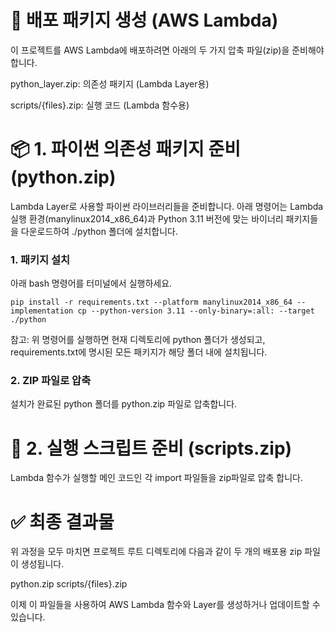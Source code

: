 # 🚀 배포 패키지 생성 (AWS Lambda)
이 프로젝트를 AWS Lambda에 배포하려면 아래의 두 가지 압축 파일(zip)을 준비해야 합니다.

python_layer.zip: 의존성 패키지 (Lambda Layer용)

scripts/{files}.zip: 실행 코드 (Lambda 함수용)

# 📦 1. 파이썬 의존성 패키지 준비 (python.zip)
Lambda Layer로 사용할 파이썬 라이브러리들을 준비합니다. 아래 명령어는 Lambda 실행 환경(manylinux2014_x86_64)과 Python 3.11 버전에 맞는 바이너리 패키지들을 다운로드하여 ./python 폴더에 설치합니다.

### 1. 패키지 설치

아래 bash 명령어를 터미널에서 실행하세요.
```
pip install -r requirements.txt --platform manylinux2014_x86_64 --implementation cp --python-version 3.11 --only-binary=:all: --target ./python
```
참고: 위 명령어를 실행하면 현재 디렉토리에 python 폴더가 생성되고, requirements.txt에 명시된 모든 패키지가 해당 폴더 내에 설치됩니다.

### 2. ZIP 파일로 압축
설치가 완료된 python 폴더를 python.zip 파일로 압축합니다.

# 📜 2. 실행 스크립트 준비 (scripts.zip)
Lambda 함수가 실행할 메인 코드인 각 import 파일들을 zip파일로 압축 합니다.

# ✅ 최종 결과물
위 과정을 모두 마치면 프로젝트 루트 디렉토리에 다음과 같이 두 개의 배포용 zip 파일이 생성됩니다.

python.zip
scripts/{files}.zip

이제 이 파일들을 사용하여 AWS Lambda 함수와 Layer를 생성하거나 업데이트할 수 있습니다.
